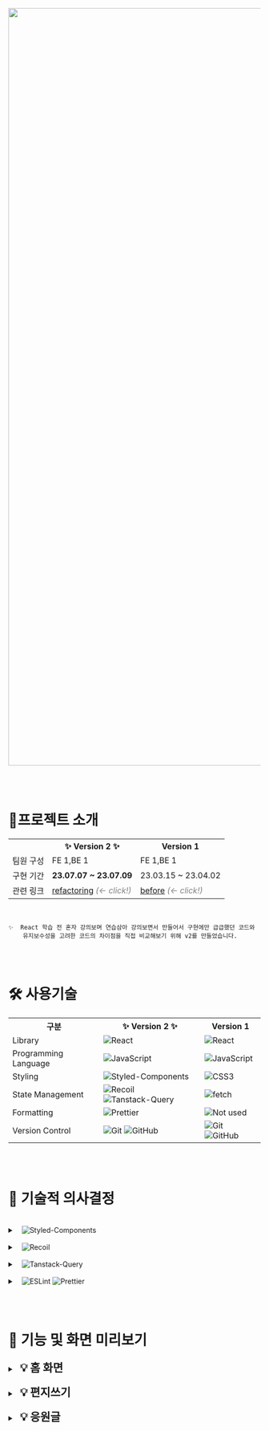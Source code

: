 <p align="center">

<img width="1511" alt="mainImg" src="https://github.com/finalProject-12/finalproject-12FE/assets/109677566/d2ca433f-6ad6-47c8-83c6-1c618bb3c0bc">

</p>

<br/><br/>

# **🎯프로젝트 소개**

<table>
  <tr>
    <th></th>
    <th>✨ Version 2️ ✨</th>
    <th>Version 1️</th>
  </tr>
  <tr>
    <td>팀원 구성</td>
    <td>FE 1,BE 1</td>
    <td>FE 1,BE 1</td>
  </tr>
  <tr>
    <td>구현 기간</td>
    <td><b>23.07.07 ~ 23.07.09 </b></td>
    <td>23.03.15 ~ 23.04.02 </td>
  </tr>
  <tr>
    <td>관련 링크</td>
    <td>
      <a target="_blank" rel="noopener noreferrer nofollow" href="https://github.com/H14-Capsule/newClientCapsule">refactoring</a>
      <i style="color: gray;">(← click!)</i>
    </td>
    <td>
      <a target="_blank" rel="noopener noreferrer nofollow" href="https://github.com/H14-Capsule/capsule-client">before</a>
      <i style="color: gray;">(← click!)</i>
    </td>
  </tr>
</table>

<br/>

    ✨  React 학습 전 혼자 강의보며 연습삼아 강의보면서 만들어서 구현에만 급급했던 코드와
        유지보수성을 고려한 코드의 차이점을 직접 비교해보기 위해 v2를 만들었습니다.

<br/><br/>

# **🛠️ 사용기술**

<table>
  <tr>
    <th>구분</th>
    <th>✨ Version 2️ ✨</th>
    <th>Version 1️</th>
  </tr>
  <tr>
    <td>Library</td>
    <td>
      <img src="https://img.shields.io/badge/React-5DC1DA?style=for-the-badge&logo=React&logoColor=white" alt="React">
    </td>
    <td>
      <img src="https://img.shields.io/badge/React-5DC1DA?style=for-the-badge&logo=React&logoColor=white" alt="React">
    </td>
  </tr>
  <tr>
    <td>Programming Language</td>
    <td>
      <img src="https://img.shields.io/badge/JavaScript-F7E025.svg?style=for-the-badge&logo=JavaScript&logoColor=white" alt="JavaScript">
    </td>
    <td>
      <img src="https://img.shields.io/badge/JavaScript-F7E025.svg?style=for-the-badge&logo=JavaScript&logoColor=white" alt="JavaScript">
    </td>
  </tr>
  <tr>
    <td>Styling</td>
    <td>
      <img src="https://img.shields.io/badge/styled--components-DB7093?style=for-the-badge&logo=styled-components&logoColor=white" alt="Styled-Components">
    </td>
    <td>
      <img src="https://img.shields.io/badge/CSS3-4169E1.svg?style=for-the-badge&logo=CSS&logoColor=white" alt="CSS3">
    </td>
  </tr>
  <tr>
    <td>State Management</td>
    <td>
      <img src="https://img.shields.io/badge/recoil-5D4EFF?style=for-the-badge&logo=Recoil&logoColor=white" alt="Recoil">
      <img src="https://img.shields.io/badge/tanstack--query-FF4759?style=for-the-badge&logo=react-query&logoColor=white" alt="Tanstack-Query">
    </td>
        <td>
      <img src="https://img.shields.io/badge/fetch-2C2C2C?style=for-the-badge&logo=fetch&logoColor=white" alt="fetch">
    </td>
  </tr>
  <tr>
  <tr>
    <td>Formatting</td>
    <td>
      <img src="https://img.shields.io/badge/Prettier-F7B93E?style=for-the-badge&logo=prettier&logoColor=white" alt="Prettier">
    </td>
    <td>
      <img src="https://img.shields.io/badge/Not--used-FFF.svg?style=for-the-badge" alt="Not used">
    </td>
  </tr>
  <tr>
    <td>Version Control</td>
    <td><img src="https://img.shields.io/badge/git-%23F05033.svg?style=for-the-badge&logo=git&logoColor=white" alt="Git"> <img src="https://img.shields.io/badge/github-%23121011.svg?style=for-the-badge&logo=github&logoColor=white" alt="GitHub"></td>
    <td><img src="https://img.shields.io/badge/git-%23F05033.svg?style=for-the-badge&logo=git&logoColor=white" alt="Git"> <img src="https://img.shields.io/badge/github-%23121011.svg?style=for-the-badge&logo=github&logoColor=white" alt="GitHub"></td>
  </tr>
</table>

<br/><br/>

# 💭 기술적 의사결정

<br/>

<details>
  <summary>
    &nbsp;&nbsp;
    <img src="https://img.shields.io/badge/styled--components-DB7093?style=for-the-badge&logo=styled-components&logoColor=white" alt="Styled-Components">
  </summary>
  <br/>

    Styled-Components는 CSS-in-JS이므로 컴포넌트 단위로 스타일을 관리할 수 있으며
    JavaScript 표현식을 이용해 컴포넌트의 상태나 데이터에 따라 스타일을 동적으로 변경할 수 있습니다.

    또한 인라인으로 className이나 id로 스타일을 주는 것 보다 더 깔끔하며 react 공부를 하면서
    꾸준히 사용했던 경험이 있으므로 빠른 구현을 위해 Styled-Components를 선정하였습니다.

  <br/>
</details>

<br/>

<details>
  <summary>
    &nbsp;&nbsp;
    <img src="https://img.shields.io/badge/recoil-5D4EFF?style=for-the-badge&logo=Recoil&logoColor=white" alt="Recoil">
  </summary>
  <br/>

    ver.1의 기존 코드는 storage에만 편지내용을 저장해서 편지내용이 초기화되는걸 방지했었습니다.

    ver.2를 새롭게 구현하며 react스러운 코드를 작성하고 싶었으며 atom을 기반으로 한 상태관리의 학습을
    위해 Recoil을 선정하였습니다.

  <br/>
</details>

<br/>

<details>
  <summary>
    &nbsp;&nbsp;
    <img src="https://img.shields.io/badge/tanstack--query-FF4759?style=for-the-badge&logo=react-query&logoColor=white" alt="Tanstack-Query">
  </summary>
  <br/>

    ver.1에서는 fetch를 이용해서 서버와 API통신을 했었는데
    ver.2에서는 코드를 좀 더 간결화하고 가독성있으며 유지보수에 용이한 Axios를 사용하였고
    캐싱처리인 이전의 데이터나 리소스를 임시로 저장해 다음 요청 시 저장된 데이터를 사용함으로써
    서버 부하를 줄이고 성능을 향상시키므로, 이러한 기능을 지원하는 Tanstack-Query를 함께 사용했습니다.

  <br/>
</details>

<br/>

<details>
  <summary>
    &nbsp;&nbsp;
    <img src="https://img.shields.io/badge/ESLint-4B3263?style=for-the-badge&logo=eslint&logoColor=white" alt="ESLint">
    <img src="https://img.shields.io/badge/Prettier-F7B93E?style=for-the-badge&logo=prettier&logoColor=white" alt="Prettier">
  </summary>
  <br/>

    설정해둔 컨벤션을 준수하고 있는지 체킹해주는 Prettier를 지정하여 코드 컨벤션을 일관성있게 \
    유지하기 위해 사용하였습니다.

  <br/>
</details>

<br/><br/>

# 👀 기능 및 화면 미리보기

<details>
  <summary>
    &nbsp;&nbsp;<b style="font-size: 22px;">💡 홈 화면</b>
  </summary>

![홈화면](https://github.com/finalProject-12/finalproject-12FE/assets/109677566/d47d115f-efa5-491d-9b66-1bb217ac796d)

- 홈 화면에서 편지쓰기, 응원글 쓰기로 들어갈 수 있으며
<br/>헤더에 뒤로가기 및 저장하기 기능을 넣어서 직관적인 UI를 만들었습니다.
<br/>
</details>

<br/>

<details>
  <summary>
    &nbsp;&nbsp;<b style="font-size: 22px;">💡 편지쓰기</b>
  </summary>

### 📌 편지 작성

  <table>
    <tr>
      <th>실수로 나가도 초기화되지 않는 편지</th>
    </tr>
    <tr>

![편지쓰기](https://github.com/finalProject-12/finalproject-12FE/assets/109677566/076ed29f-62ef-43ad-acf1-679f9d313b79)

</tr>

  </table>

- recoil-persist + 세션스토리지를 이용 ➡️ 새로고침시 편지내용이 초기화되는걸 방지

   <br/>

### 📌 이메일 인증

  <table>
    <tr>
      <td>

![이메일인증](https://github.com/finalProject-12/finalproject-12FE/assets/109677566/5f63ec64-a420-472e-bc22-ad5f7ea8e714)

</td>
</tr>

  </table>

- 실제 사용하는 이메일인지 확인을 위하여 편지를 받을 이메일에 인증번호를 발송해서 확인하였습니다.
- 타이머를 적용해서 인증번호 만료시간을 표시하였습니다.

<br/>
</details>

<br/>

<details>
  <summary>
    &nbsp;&nbsp;<b style="font-size: 22px;">💡 응원글</b>
  </summary>

### 📌 응원글 작성 및 리스트

![응원글 작성 및 리스트](src/assets/응원글.gif)

- 작성자, 내용에 아무것도 적히지 않고 저장을 누를 경우 입력창으로 포커스가 되도록 유효성검사를 했으며
  <br/> 응원글이 등록되면 원래 적혀있던 내용은 비워지도록 처리했습니다.

- 응원글이 등록되면 최신 등록글이 제일 위로 올라오게 처리하였으며
  <br/> 새로고침을 하지 않아도 바로바로 리스트에 추가되어서 보여지게 하였습니다.

---
